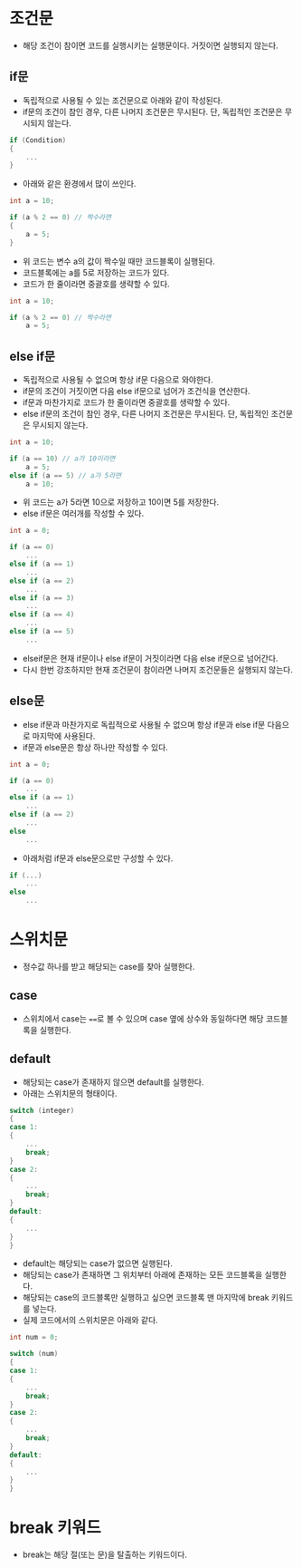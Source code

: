# 조건문
- 해당 조건이 참이면 코드를 실행시키는 실행문이다. 거짓이면 실행되지 않는다.

## if문
- 독립적으로 사용될 수 있는 조건문으로 아래와 같이 작성된다.
- if문의 조건이 참인 경우, 다른 나머지 조건문은 무시된다. 단, 독립적인 조건문은 무시되지 않는다.

```cpp
if (Condition)
{
    ...
}
```

- 아래와 같은 환경에서 많이 쓰인다.

```cpp
int a = 10;

if (a % 2 == 0) // 짝수라면
{
    a = 5;
}
```

- 위 코드는 변수 a의 값이 짝수일 때만 코드블록이 실행된다.
- 코드블록에는 a를 5로 저장하는 코드가 있다.
- 코드가 한 줄이라면 중괄호를 생략할 수 있다.

```cpp
int a = 10;

if (a % 2 == 0) // 짝수라면
    a = 5;
```
## else if문
- 독립적으로 사용될 수 없으며 항상 if문 다음으로 와야한다.
- if문의 조건이 거짓이면 다음 else if문으로 넘어가 조건식을 연산한다.
- if문과 마찬가지로 코드가 한 줄이라면 중괄호를 생략할 수 있다.
- else if문의 조건이 참인 경우, 다른 나머지 조건문은 무시된다. 단, 독립적인 조건문은 무시되지 않는다.

```cpp
int a = 10;

if (a == 10) // a가 10이라면
    a = 5;
else if (a == 5) // a가 5라면
    a = 10;
```

- 위 코드는 a가 5라면 10으로 저장하고 10이면 5를 저장한다.
- else if문은 여러개를 작성할 수 있다.

```cpp
int a = 0;

if (a == 0)
    ...
else if (a == 1)
    ...
else if (a == 2)
    ...
else if (a == 3)
    ...
else if (a == 4)
    ...
else if (a == 5)
    ...
```

- elseif문은 현재 if문이나 else if문이 거짓이라면 다음 else if문으로 넘어간다.
- 다시 한번 강조하지만 현재 조건문이 참이라면 나머지 조건문들은 실행되지 않는다.
## else문
- else if문과 마찬가지로 독립적으로 사용될 수 없으며 항상 if문과 else if문 다음으로 마지막에 사용된다.
- if문과 else문은 항상 하나만 작성할 수 있다.

```cpp
int a = 0;

if (a == 0)
    ...
else if (a == 1)
    ...
else if (a == 2)
    ...
else
    ...
```

- 아래처럼 if문과 else문으로만 구성할 수 있다.

```cpp
if (...)
    ...
else
    ...
```
# 스위치문
- 정수값 하나를 받고 해당되는 case를 찾아 실행한다.
## case
- 스위치에서 case는 ```==```로 볼 수 있으며 case 옆에 상수와 동일하다면 해당 코드블록을 실행한다.
## default
- 해당되는 case가 존재하지 않으면 default를 실행한다.
- 아래는 스위치문의 형태이다.

```cpp
switch (integer)
{
case 1:
{
    ...
    break;
}
case 2:
{
    ...
    break;
}
default:
{
    ...
}
}
```

- default는 해당되는 case가 없으면 실행된다.
- 해당되는 case가 존재하면 그 위치부터 아래에 존재하는 모든 코드블록을 실행한다.
- 해당되는 case의 코드블록만 실행하고 싶으면 코드블록 맨 마지막에 break 키워드를 넣는다.
- 실제 코드에서의 스위치문은 아래와 같다.

```cpp
int num = 0;

switch (num)
{
case 1:
{
    ...
    break;
}
case 2:
{
    ...
    break;
}
default:
{
    ...
}
}
```
# break 키워드
- break는 해당 절(또는 문)을 탈출하는 키워드이다. 
